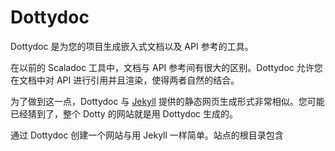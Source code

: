 # Dottydoc

Dottydoc 是为您的项目生成嵌入式文档以及 API 参考的工具。

在以前的 Scaladoc 工具中，文档与 API 参考间有很大的区别。Dottydoc 允许您在文档中对 API 进行引用并且渲染，使得两者自然的结合。

为了做到这一点，Dottydoc 与 [Jekyll](https://jekyllrb.com/) 提供的静态网页生成形式非常相似。您可能已经猜到了，整个 Dotty 的网站就是用 Dottydoc 生成的。

通过 Dottydoc 创建一个网站与用 Jekyll 一样简单。站点的根目录包含

